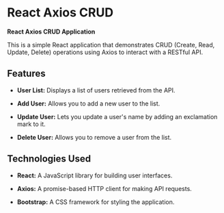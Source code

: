 # React Axios CRUD

**React Axios CRUD Application**

This is a simple React application that demonstrates CRUD (Create, Read, Update, Delete) operations using Axios to interact with a RESTful API.

## Features

- **User List:** Displays a list of users retrieved from the API.

- **Add User:** Allows you to add a new user to the list.

- **Update User:** Lets you update a user's name by adding an exclamation mark to it.

- **Delete User:** Allows you to remove a user from the list.

## Technologies Used

- **React:** A JavaScript library for building user interfaces.

- **Axios:** A promise-based HTTP client for making API requests.

- **Bootstrap:** A CSS framework for styling the application.
